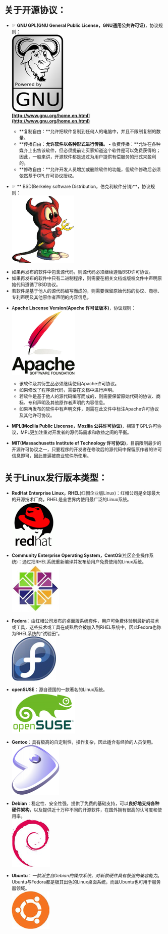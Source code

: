 # 关于开源协议：
+ ☞ **GNU GPL(GNU General Public License，GNU通用公共许可证)**，协议规则：    
![Gnu-GPL](../img/Gnu-GPL.png)  
**[http://www.gnu.org/home.en.html](http://www.gnu.org/home.en.html)**
   - **复制自由：**允许把软件复制到任何人的电脑中，并且不限制复制的数量。
   - **传播自由：**允许软件以各种形式进行传播。
   -** 收费传播：**允许在各种媒介上出售该软件，但必须提前让买家知道这个软件是可以免费获得的；因此，一般来讲，开源软件都是通过为用户提供有偿服务的形式来盈利的。
   - **修改自由：**允许开发人员增加或删除软件的功能，但软件修改后必须依然基于GPL许可协议授权。

+  ☞ ** BSD(Berkeley software Distribution，伯克利软件分销)**，协议规则：  
![bsd](../img/bsd.png)
  - 如果再发布的软件中包含源代码，则源代码必须继续遵循BSD许可协议。
  - 如果再发布的软件中只有二进制程序，则需要在相关文档或版权文件中声明原始代码遵循了BSD协议。
  - 若软件是基于他人的源代码编写而成的，则需要保留原始代码的协议、商标、专利声明及其他原作者声明的内容信息。

+ A**pache Liscense Version(Apache 许可证版本)**，协议规则：  
![Apache](../img/apache.png)
  - 该软件及其衍生品必须继续使用Apache许可协议。
  - 如果修改了程序源代码，需要在文档中进行声明。
  - 若软件是基于他人的源代码编写而成的，则需要保留原始代码的协议、商标、专利声明及其他原作者声明的内容信息。
  - 如果再发布的软件中有声明文件，则需在此文件中标注Apache许可协议及其他许可协议。

+ **MPL(Mozliia Public Liscense，Mozliia 公共许可协议)**，相较于GPL许可协议，MPL更加注重对开发者的源代码需求和收益之间的平衡。

+ **MIT(Massachusetts Institute of Technology 许可协议)**，目前限制最少的开源许可协议之一，只要程序的开发者在修改后的源代码中保留原作者的许可信息即可，因此普遍被商业软件所使用。

# 关于Linux发行版本类型：
+ **RedHat Enterprise Linux，RHEL**(红帽企业版Linux)：红帽公司是全球最大的开源技术厂商，RHEL是全世界内使用最广泛的Linux系统。  
![RedHat](../img/redhat.png)

+ **Community Enterprise Operating System，CentOS**(社区企业操作系统)：通过把RHEL系统重新编译并发布给用户免费使用的Linux系统。  
![CentOS](../img/centos-150x150.jpg)

+ **Fedora**：由红帽公司发布的桌面版系统套件，用户可免费体验到最新的技术或工具，这些技术或工具在成熟后会被加入到RHEL系统中，因此Fedora也称为RHEL系统的“试验田”。  
![Fedora](../img/fedora-e1422160855872.png)

+ **openSUSE**：源自德国的一款著名的Linux系统。  
![openSUSE](../img/OpenSUSE-300x193.png)

+ **Gentoo**：具有极高的自定制性，操作复杂，因此适合有经验的人员使用。  
![Gentoo](../img/Gentoo-287x300.png)

+ **Debian**：稳定性、安全性强，提供了免费的基础支持，可以**良好地支持各种硬件架构**，以及提供近十万种不同的开源软件，在国外拥有很高的认可度和使用率。  
![Debian](../img/debian.png)

+ **Ubuntu**：*一款派生自Debian的操作系统*，*对新款硬件具有极强的兼容能力*。Ubuntu与Fedora都是极其出色的Linux桌面系统，而且Ubuntu也可用于服务器领域。  
![Ubuntu](../img/ubuntu.png)